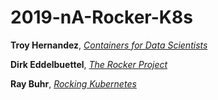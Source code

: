 # 2019-nA-Rocker-K8s

**Troy Hernandez**, [*Containers for Data Scientists*](https://github.com/TroyHernandez/2019-nA-Rocker-K8s/tree/master/Containers4DS)

**Dirk Eddelbuettel**, [*The Rocker Project*](http://dirk.eddelbuettel.com/papers/chirug_nov2019_rocker.pdf)

**Ray Buhr**, [*Rocking Kubernetes*](https://github.com/raybuhr/shiny-k8s)
